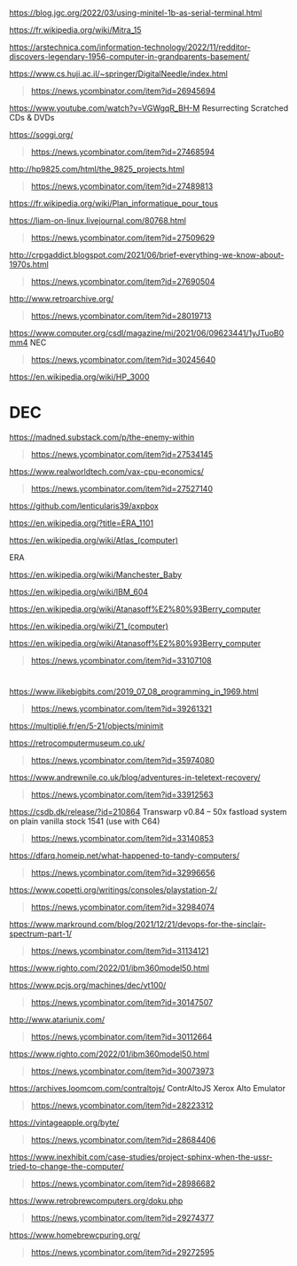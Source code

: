 https://blog.jgc.org/2022/03/using-minitel-1b-as-serial-terminal.html

https://fr.wikipedia.org/wiki/Mitra_15

https://arstechnica.com/information-technology/2022/11/redditor-discovers-legendary-1956-computer-in-grandparents-basement/

https://www.cs.huji.ac.il/~springer/DigitalNeedle/index.html
> https://news.ycombinator.com/item?id=26945694

https://www.youtube.com/watch?v=VGWgqR_BH-M Resurrecting Scratched CDs & DVDs

https://soggi.org/
> https://news.ycombinator.com/item?id=27468594

http://hp9825.com/html/the_9825_projects.html
> https://news.ycombinator.com/item?id=27489813

https://fr.wikipedia.org/wiki/Plan_informatique_pour_tous

https://liam-on-linux.livejournal.com/80768.html
> https://news.ycombinator.com/item?id=27509629

http://crpgaddict.blogspot.com/2021/06/brief-everything-we-know-about-1970s.html
> https://news.ycombinator.com/item?id=27690504

http://www.retroarchive.org/
> https://news.ycombinator.com/item?id=28019713

https://www.computer.org/csdl/magazine/mi/2021/06/09623441/1yJTuoB0mm4 NEC
> https://news.ycombinator.com/item?id=30245640

https://en.wikipedia.org/wiki/HP_3000

# DEC
https://madned.substack.com/p/the-enemy-within
> https://news.ycombinator.com/item?id=27534145

https://www.realworldtech.com/vax-cpu-economics/
> https://news.ycombinator.com/item?id=27527140

https://github.com/lenticularis39/axpbox

https://en.wikipedia.org/?title=ERA_1101 

https://en.wikipedia.org/wiki/Atlas_(computer)

ERA

https://en.wikipedia.org/wiki/Manchester_Baby

https://en.wikipedia.org/wiki/IBM_604

https://en.wikipedia.org/wiki/Atanasoff%E2%80%93Berry_computer

https://en.wikipedia.org/wiki/Z1_(computer)

https://en.wikipedia.org/wiki/Atanasoff%E2%80%93Berry_computer
> https://news.ycombinator.com/item?id=33107108

#
https://www.ilikebigbits.com/2019_07_08_programming_in_1969.html
> https://news.ycombinator.com/item?id=39261321

https://multiplié.fr/en/5-21/objects/minimit

https://retrocomputermuseum.co.uk/
> https://news.ycombinator.com/item?id=35974080

https://www.andrewnile.co.uk/blog/adventures-in-teletext-recovery/
> https://news.ycombinator.com/item?id=33912563

https://csdb.dk/release/?id=210864 Transwarp v0.84 – 50x fastload system on plain vanilla stock 1541 (use with C64)
> https://news.ycombinator.com/item?id=33140853

https://dfarq.homeip.net/what-happened-to-tandy-computers/
> https://news.ycombinator.com/item?id=32996656

https://www.copetti.org/writings/consoles/playstation-2/
> https://news.ycombinator.com/item?id=32984074

https://www.markround.com/blog/2021/12/21/devops-for-the-sinclair-spectrum-part-1/
> https://news.ycombinator.com/item?id=31134121

https://www.righto.com/2022/01/ibm360model50.html

https://www.pcjs.org/machines/dec/vt100/
> https://news.ycombinator.com/item?id=30147507

http://www.atariunix.com/
> https://news.ycombinator.com/item?id=30112664

https://www.righto.com/2022/01/ibm360model50.html
> https://news.ycombinator.com/item?id=30073973

https://archives.loomcom.com/contraltojs/ ContrAltoJS Xerox Alto Emulator
> https://news.ycombinator.com/item?id=28223312

https://vintageapple.org/byte/
> https://news.ycombinator.com/item?id=28684406

https://www.inexhibit.com/case-studies/project-sphinx-when-the-ussr-tried-to-change-the-computer/
> https://news.ycombinator.com/item?id=28986682

https://www.retrobrewcomputers.org/doku.php
> https://news.ycombinator.com/item?id=29274377

https://www.homebrewcpuring.org/
> https://news.ycombinator.com/item?id=29272595





